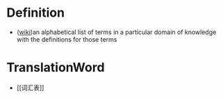 # Definition
- ([wiki](https://en.wikipedia.org/wiki/Glossary))an alphabetical list of terms in a particular domain of knowledge with the definitions for those terms

# TranslationWord
- [[词汇表]]
